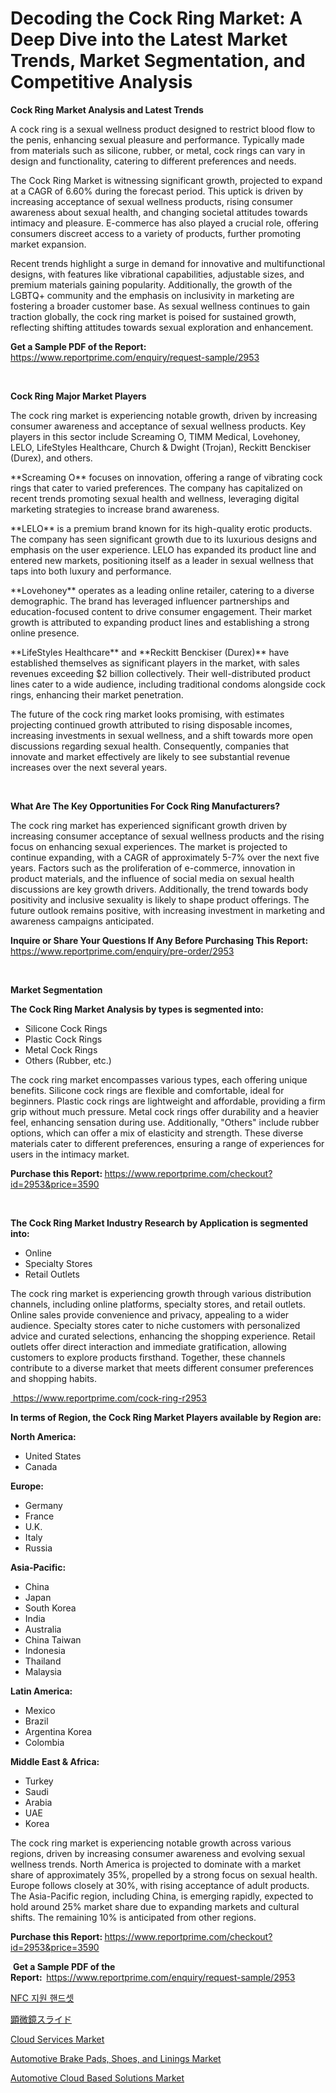<p><h1>Decoding the Cock Ring Market: A Deep Dive into the Latest Market Trends, Market Segmentation, and Competitive Analysis</h1></p><p><strong>Cock Ring Market Analysis and Latest Trends</strong></p>
<p><p>A cock ring is a sexual wellness product designed to restrict blood flow to the penis, enhancing sexual pleasure and performance. Typically made from materials such as silicone, rubber, or metal, cock rings can vary in design and functionality, catering to different preferences and needs.</p><p>The Cock Ring Market is witnessing significant growth, projected to expand at a CAGR of 6.60% during the forecast period. This uptick is driven by increasing acceptance of sexual wellness products, rising consumer awareness about sexual health, and changing societal attitudes towards intimacy and pleasure. E-commerce has also played a crucial role, offering consumers discreet access to a variety of products, further promoting market expansion.</p><p>Recent trends highlight a surge in demand for innovative and multifunctional designs, with features like vibrational capabilities, adjustable sizes, and premium materials gaining popularity. Additionally, the growth of the LGBTQ+ community and the emphasis on inclusivity in marketing are fostering a broader customer base. As sexual wellness continues to gain traction globally, the cock ring market is poised for sustained growth, reflecting shifting attitudes towards sexual exploration and enhancement.</p></p>
<p><strong>Get a Sample PDF of the Report:&nbsp;</strong> <a href="https://www.reportprime.com/enquiry/request-sample/2953">https://www.reportprime.com/enquiry/request-sample/2953</a></p>
<p>&nbsp;</p>
<p><strong>Cock Ring Major Market Players</strong></p>
<p><p>The cock ring market is experiencing notable growth, driven by increasing consumer awareness and acceptance of sexual wellness products. Key players in this sector include Screaming O, TIMM Medical, Lovehoney, LELO, LifeStyles Healthcare, Church & Dwight (Trojan), Reckitt Benckiser (Durex), and others.</p><p>**Screaming O** focuses on innovation, offering a range of vibrating cock rings that cater to varied preferences. The company has capitalized on recent trends promoting sexual health and wellness, leveraging digital marketing strategies to increase brand awareness. </p><p>**LELO** is a premium brand known for its high-quality erotic products. The company has seen significant growth due to its luxurious designs and emphasis on the user experience. LELO has expanded its product line and entered new markets, positioning itself as a leader in sexual wellness that taps into both luxury and performance.</p><p>**Lovehoney** operates as a leading online retailer, catering to a diverse demographic. The brand has leveraged influencer partnerships and education-focused content to drive consumer engagement. Their market growth is attributed to expanding product lines and establishing a strong online presence.</p><p>**LifeStyles Healthcare** and **Reckitt Benckiser (Durex)** have established themselves as significant players in the market, with sales revenues exceeding $2 billion collectively. Their well-distributed product lines cater to a wide audience, including traditional condoms alongside cock rings, enhancing their market penetration.</p><p>The future of the cock ring market looks promising, with estimates projecting continued growth attributed to rising disposable incomes, increasing investments in sexual wellness, and a shift towards more open discussions regarding sexual health. Consequently, companies that innovate and market effectively are likely to see substantial revenue increases over the next several years.</p></p>
<p>&nbsp;</p>
<p><strong>What Are The Key Opportunities For Cock Ring Manufacturers?</strong></p>
<p><p>The cock ring market has experienced significant growth driven by increasing consumer acceptance of sexual wellness products and the rising focus on enhancing sexual experiences. The market is projected to continue expanding, with a CAGR of approximately 5-7% over the next five years. Factors such as the proliferation of e-commerce, innovation in product materials, and the influence of social media on sexual health discussions are key growth drivers. Additionally, the trend towards body positivity and inclusive sexuality is likely to shape product offerings. The future outlook remains positive, with increasing investment in marketing and awareness campaigns anticipated.</p></p>
<p><strong>Inquire or Share Your Questions If Any Before Purchasing This Report:</strong> <a href="https://www.reportprime.com/enquiry/pre-order/2953">https://www.reportprime.com/enquiry/pre-order/2953</a></p>
<p>&nbsp;</p>
<p><strong>Market Segmentation</strong></p>
<p><strong>The Cock Ring Market Analysis by types is segmented into:</strong></p>
<p><ul><li>Silicone Cock Rings</li><li>Plastic Cock Rings</li><li>Metal Cock Rings</li><li>Others (Rubber, etc.)</li></ul></p>
<p><p>The cock ring market encompasses various types, each offering unique benefits. Silicone cock rings are flexible and comfortable, ideal for beginners. Plastic cock rings are lightweight and affordable, providing a firm grip without much pressure. Metal cock rings offer durability and a heavier feel, enhancing sensation during use. Additionally, "Others" include rubber options, which can offer a mix of elasticity and strength. These diverse materials cater to different preferences, ensuring a range of experiences for users in the intimacy market.</p></p>
<p><strong>Purchase this Report:&nbsp;</strong><a href="https://www.reportprime.com/checkout?id=2953&price=3590">https://www.reportprime.com/checkout?id=2953&price=3590</a></p>
<p>&nbsp;</p>
<p><strong>The Cock Ring Market Industry Research by Application is segmented into:</strong></p>
<p><ul><li>Online</li><li>Specialty Stores</li><li>Retail Outlets</li></ul></p>
<p><p>The cock ring market is experiencing growth through various distribution channels, including online platforms, specialty stores, and retail outlets. Online sales provide convenience and privacy, appealing to a wider audience. Specialty stores cater to niche customers with personalized advice and curated selections, enhancing the shopping experience. Retail outlets offer direct interaction and immediate gratification, allowing customers to explore products firsthand. Together, these channels contribute to a diverse market that meets different consumer preferences and shopping habits.</p></p>
<p><a href="https://www.reportprime.com/cock-ring-r2953">&nbsp;https://www.reportprime.com/cock-ring-r2953</a></p>
<p><strong>In terms of Region, the Cock Ring Market Players available by Region are:</strong></p>
<p>
    <p> <strong> North America: </strong>
        <ul>
            <li>United States</li>
            <li>Canada</li>
        </ul>
        </p> 
    <p> <strong> Europe: </strong>
        <ul>
            <li>Germany</li>
            <li>France</li>
            <li>U.K.</li>
            <li>Italy</li>
            <li>Russia</li>
        </ul>
        </p> 
    <p> <strong> Asia-Pacific: </strong>
        <ul>
            <li>China</li>
            <li>Japan</li>
            <li>South Korea</li>
            <li>India</li>
            <li>Australia</li>
            <li>China Taiwan</li>
            <li>Indonesia</li>
            <li>Thailand</li>
            <li>Malaysia</li>
        </ul>
        </p> 
    <p> <strong> Latin America: </strong>
        <ul>
            <li>Mexico</li>
            <li>Brazil</li>
            <li>Argentina Korea</li>
            <li>Colombia</li>
        </ul>
        </p> 
    <p> <strong> Middle East & Africa: </strong>
        <ul>
            <li>Turkey</li>
            <li>Saudi</li>
            <li>Arabia</li>
            <li>UAE</li>
            <li>Korea</li>
        </ul>
    </p>
    </p>
<p><p>The cock ring market is experiencing notable growth across various regions, driven by increasing consumer awareness and evolving sexual wellness trends. North America is projected to dominate with a market share of approximately 35%, propelled by a strong focus on sexual health. Europe follows closely at 30%, with rising acceptance of adult products. The Asia-Pacific region, including China, is emerging rapidly, expected to hold around 25% market share due to expanding markets and cultural shifts. The remaining 10% is anticipated from other regions.</p></p>
<p><strong>Purchase this Report: </strong><a href="https://www.reportprime.com/checkout?id=2953&price=3590">https://www.reportprime.com/checkout?id=2953&price=3590</a></p>
<p>&nbsp;<strong>Get a Sample PDF of the Report:&nbsp;&nbsp;</strong><a href="https://www.reportprime.com/enquiry/request-sample/2953">https://www.reportprime.com/enquiry/request-sample/2953</a></p>
<p><strong></strong></p>
<p><p><a href="https://medium.com/@serenitywlt52/%EB%AF%B8%EB%9E%98%EB%A5%BC-%EA%B7%B8%EB%A6%AC%EB%8B%A4-%EA%B8%80%EB%A1%9C%EB%B2%8C-nfc-%EC%A7%80%EC%9B%90-%ED%95%B8%EB%93%9C%EC%85%8B-%EC%8B%9C%EC%9E%A5%EC%97%90-%EB%8C%80%ED%95%9C-%ED%8F%AC%EA%B4%84%EC%A0%81-%EB%B6%84%EC%84%9D-2024-2031-99733452d702">NFC 지원 핸드셋</a></p><p><a href="https://medium.com/@henriettemills1/%E3%83%9E%E3%82%A4%E3%82%AF%E3%83%AD%E3%82%B9%E3%82%B3%E3%83%BC%E3%83%97%E3%82%B9%E3%83%A9%E3%82%A4%E3%83%89%E6%A5%AD%E7%95%8C%E3%81%AE%E6%B4%9E%E5%AF%9F-%E5%B8%82%E5%A0%B4%E3%81%AE%E8%B2%A1%E5%8B%99%E7%8A%B6%E6%B3%81-%E5%B8%82%E5%A0%B4%E8%A6%8F%E6%A8%A1-2031%E5%B9%B4%E3%81%BE%E3%81%A7%E3%81%AE%E5%8F%8E%E7%9B%8A%E5%88%86%E6%9E%90-5bd767f52106">顕微鏡スライド</a></p><p><a href="https://medium.com/@aylinschumm/strategic-market-insights-navigating-the-global-cloud-services-market-landscape-2024-2031-c87027220dec">Cloud Services Market</a></p><p><a href="https://issuu.com/reportprime-2/docs/automotive-brake-pads-shoes-and-lin_3001e2fbe43d4b">Automotive Brake Pads, Shoes, and Linings Market</a></p><p><a href="https://issuu.com/reportprime-2/docs/automotive-cloud-based-solutions-ma_dff852e1e84a19">Automotive Cloud Based Solutions Market</a></p></p>